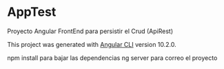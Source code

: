 # AppTest

Proyecto Angular FrontEnd para persistir el Crud (ApiRest)

This project was generated with [Angular CLI](https://github.com/angular/angular-cli) version 10.2.0.


npm install para bajar las dependencias 
ng server para correo el proyecto 

